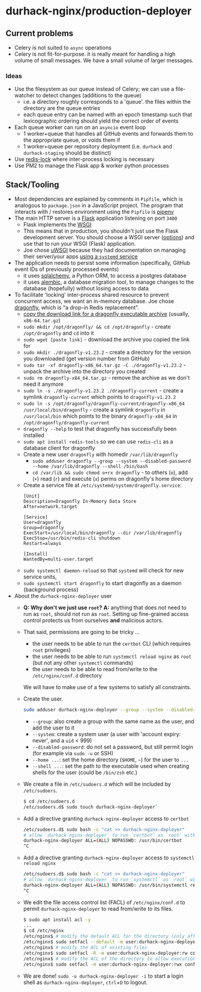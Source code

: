 # durhack-nginx/production-deployer

## Current problems
- Celery is not suited to `async` operations
- Celery is not fit-for-purpose. it is really meant for handling a high volume of small messages. We have a small volume
  of larger messages.

### Ideas
- Use the filesystem as our queue instead of Celery; we can use a file-watcher to detect changes (additions to the queue)
  - i.e. a directory roughly corresponds to a 'queue'. the files within the directory are the queue entries
  - each queue entry can be named with an epoch timestamp such that lexicographic ordering should yield the correct order
    of events
- Each queue worker can run on an `asyncio` event loop
  - 1 worker+queue that handles all GitHub events and forwards them to the appropriate queue, or voids them if
  - 1 worker+queue per repository deployment (i.e. `durhack` and `durhack-staging` should be distinct)
- Use [redis-lock](https://github.com/miintto/redis-lock-py) where inter-process locking is necessary
- Use PM2 to manage the Flask app & worker python processes

## Stack/Tooling
- Most dependencies are explained by comments in `Pipfile`, which is analogous to `package.json` in a JavaScript project.
  The program that interacts with / restores environment using the `Pipfile` is [pipenv](https://pipenv.pypa.io/en/latest/)
- The main HTTP server is a [Flask](https://flask.palletsprojects.com/en/3.0.x/) application listening on port `3400`
  - Flask implements the [WSGI](https://wsgi.readthedocs.io/en/latest/what.html)
  - This means that in production, you shouldn't just use the Flask development server.
    You should choose a WSGI server ([options](https://flask.palletsprojects.com/en/3.0.x/deploying/))
    and use that to run your WSGI (Flask) application.
  - Joe chose [uWSGI](https://flask.palletsprojects.com/en/3.0.x/deploying/uwsgi/) because they had documentation
    on managing their server/your apps [using a `systemd` service](https://uwsgi-docs.readthedocs.io/en/latest/Systemd.html)
- The application needs to persist some information (specifically, GitHub event IDs of previously processed events)
  - it uses [sqlalchemy](https://www.sqlalchemy.org/), a Python ORM, to access a postgres database
  - it uses [alembic](https://alembic.sqlalchemy.org/en/latest/), a database migration tool, to manage changes to
    the database (hopefully) without losing access to data
- To facilitate 'locking' inter-process shared resource to prevent concurrent access, we want an in-memory database.
  Joe chose [dragonfly](https://www.dragonflydb.io), which is "a drop-in Redis replacement".
  - [copy the download link for a dragonfly executable archive](https://github.com/dragonflydb/dragonfly/releases) (usually, `x86-64.tar.gz`)
  - `sudo mkdir /opt/dragonfly/ && cd /opt/dragonfly` - create `/opt/dragonfly` and `cd` into it
  - `sudo wget [paste link]` - download the archive you copied the link for
  - `sudo mkdir ./dragonfly-v1.23.2` - create a directory for the version you downloaded (get version number from GitHub)
  - `sudo tar -xf dragonfly-x86_64.tar.gz -C ./dragonfly-v1.23.2` - unpack the archive into the directory you created
  - `sudo rm dragonfly-x84_64.tar.gz` - remove the archive as we don't need it anymore
  - `sudo ln -s ./dragonfly-v1.23.2 ./dragonfly-current` - create a symlink `dragonfly-current` which points to `dragonfly-v1.23.2`
  - `sudo ln -s /opt/dragonfly/dragonfly-current/dragonfly-x86_64 /usr/local/bin/dragonfly` - create a symlink `dragonfly` in `/usr/local/bin`
    which points to the binary `dragonfly-x84_64` in `/opt/dragonfly/dragonfly-current`
  - `dragonfly --help` to test that dragonfly has successfully been installed
  - `sudo apt install redis-tools` so we can use `redis-cli` as a database client for dragonfly
  - Create a new user `dragonfly` with homedir `/var/lib/dragonfly`
    - `sudo adduser dragonfly --group --system --disabled-password --home /var/lib/dragonfly --shell /bin/bash`
    - `cd /var/lib && sudo chmod o+rx dragonfly` - to others (`o`), add (`+`) read (`r`) and execute (`x`) perms on
      dragonfly's home directory
  - Create a service file at `/etc/systemd/system/dragonfly.service`:
    ```
    [Unit]
    Description=Dragonfly In-Memory Data Store
    After=network.target

    [Service]
    User=dragonfly
    Group=dragonfly
    ExecStart=/usr/local/bin/dragonfly --dir /var/lib/dragonfly
    ExecStop=/usr/bin/redis-cli shutdown
    Restart=always

    [Install]
    WantedBy=multi-user.target
    ```
  - `sudo systemctl daemon-reload` so that `systemd` will check for new service units,
  - `sudo systemctl start dragonfly` to start dragonfly as a daemon (background process)
- About the `durhack-nginx-deployer` user
  - **Q: Why don't we just use `root`?**
    **A:** anything that does not need to run as `root`, should not run as `root`.
    Setting up fine-grained access control protects us from ourselves **and** malicious actors.
  - That said, permissions are going to be tricky ...
    - the user needs to be able to run the `certbot` CLI (which requires `root` privileges)
    - the user needs to be able to run `systemctl reload nginx` as `root` (but not any other `systemctl` commands)
    - the user needs to be able to read from/write to the `/etc/nginx/conf.d` directory

    We will have to make use of a few systems to satisfy all constraints.
  - Create the user.
    ```bash
    sudo adduser durhack-nginx-deployer --group --system --disabled-password --home /var/www/durhack-nginx/production-deployer --shell /bin/bash
    ```
    - `--group`: also create a group with the same name as the user, and add the user to it
    - `--system`: create a system user (a user with 'account expiry: never', and a `uid` < 999)
    - `--disabled-password`: do not set a password, but still permit login (for example via `sudo -u` or SSH)
    - `--home ...`: set the home directory (`$HOME`, `~`) for the user to `...`
    - `--shell ...`: set the path to the executable used when creating shells for the user (could be `/bin/zsh` etc.)
  - We create a file in `/etc/sudoers.d` which will be included by `/etc/sudoers`.
    ```bash
    $ cd /etc/sudoers.d
    /etc/sudoers.d$ sudo touch durhack-nginx-deployer`
    ```
  - Add a directive granting `durhack-nginx-deployer` access to `certbot`
    ```bash
    /etc/sudoers.d$ sudo bash -c "cat >> durhack-nginx-deployer"
    # allow `durhack-nginx-deployer` to run `certbot` as `root` without a password and with arbitrary arguments
    durhack-nginx-deployer ALL=(ALL) NOPASSWD: /usr/bin/certbot
    ^C
    ```
  - Add a directive granting `durhack-nginx-deployer` access to `systemctl reload nginx`
    ```bash
    /etc/sudoers.d$ sudo bash -c "cat >> durhack-nginx-deployer"
    # allow `durhack-nginx-deployer` to run `systemctl` as `root` without a password and only with the exact arguments `reload nginx`
    durhack-nginx-deployer ALL=(ALL) NOPASSWD: /usr/bin/systemctl reload nginx
    ^C
    ```
  - We edit the file access control list (FACL) of `/etc/nginx/conf.d` to permit `durhack-nginx-deployer` to
    read from/write to its files.
    ```bash
    $ sudo apt install acl -y
    ...
    $ cd /etc/nginx
    /etc/nginx$ # modify the default ACL for the directory (only affects newly created files)
    /etc/nginx$ sudo setfacl --default -m user:durhack-nginx-deployer:rw conf.d
    /etc/nginx$ # modify the ACL of existing files
    /etc/nginx$ sudo setfacl -R -m user:durhack-nginx-deployer:rw conf.d
    /etc/nginx$ # modify the ACL of the directory to allow execution (necessary for creation/deletion of files within the directory)
    /etc/nginx$ sudo setfacl -m user:durhack-nginx-deployer:rwx conf.d
    ```
  - We are done! `sudo -u durhack-nginx-deployer -i` to start a login shell as `durhack-nginx-deployer`, `ctrl`+`D` to logout.
